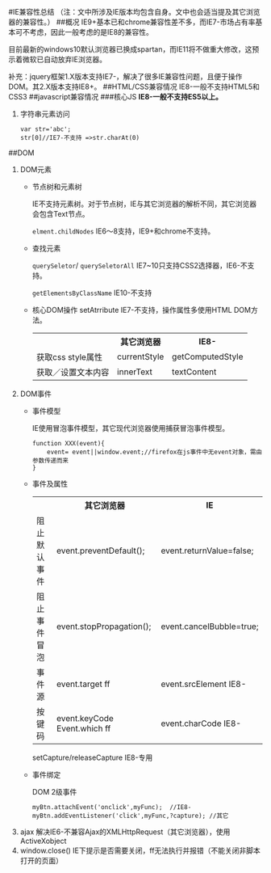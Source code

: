 #IE兼容性总结
（注：文中所涉及IE版本均包含自身。文中也会适当提及其它浏览器的兼容性。）
##概况
IE9+基本已和chrome兼容性差不多，而IE7-市场占有率基本可不考虑，因此一般考虑的是IE8的兼容性。

目前最新的windows10默认浏览器已换成spartan，而IE11将不做重大修改，这预示着微软已自动放弃IE浏览器。

补充：jquery框架1.X版本支持IE7-，解决了很多IE兼容性问题，且便于操作DOM。其2.X版本支持IE8+。
##HTML/CSS兼容情况
IE8-一般不支持HTML5和CSS3
##javascript兼容情况
###核心JS
**IE8-一般不支持ES5以上。**

1. 字符串元素访问

	```	
	var str='abc';
	str[0]//IE7-不支持 =>str.charAt(0)
	```

##DOM
1. DOM元素
	- 节点树和元素树
	
		IE不支持元素树。对于节点树，IE与其它浏览器的解析不同，其它浏览器会包含Text节点。
		
		`elment.childNodes` IE6～8支持，IE9+和chrome不支持。
	- 查找元素
	
		`querySeletor`/ `querySeletorAll` IE7~10只支持CSS2选择器，IE6-不支持。
		
		`getElementsByClassName` IE10-不支持	
	- 核心DOM操作
		setAtrribute IE7-不支持，操作属性多使用HTML DOM方法。
		<table>
		  <tr>
		    <td></td>
		    <th>其它浏览器</th>
		    <th>IE8-</th>
		  </tr>
		  <tr>
		    <td>获取css style属性</td>
		    <td>currentStyle</td>
		    <td>getComputedStyle</td>
		  </tr>
		  <tr>
		    <td>获取／设置文本内容</td>
		    <td>innerText</td>
		    <td>textContent</td>
		  </tr>
		</table>	
2. DOM事件
	- 事件模型
	
		IE使用冒泡事件模型，其它现代浏览器使用捕获冒泡事件模型。
		```
		function XXX(event){
			event= event||window.event;//firefox在js事件中无event对象，需由参数传递而来
		}
		```
	- 事件及属性
		<table>
		  <tr>
			<th></th>
			<th>其它浏览器</th>
			<th>IE</th>
		  </tr>
		  <tr>
		    <td>阻止默认事件</td>
		    <td>event.preventDefault();</td>
		    <td>event.returnValue=false;</td>
		  </tr>
		  <tr>
		    <td>阻止事件冒泡</td>
		    <td>event.stopPropagation();</td>
		    <td>event.cancelBubble=true;</td>
		  </tr>
		  <tr>
		    <td>事件源</td>
		    <td>event.target  ff</td>
		    <td>event.srcElement  IE8-</td>
		  </tr>
		  <tr>
		    <td>按键码</td>
		    <td>event.keyCode
		    Event.which  ff</td>
		    <td>event.charCode IE8-</td>
		  </tr>
		</table> 
		setCapture/releaseCapture IE8-专用
	- 事件绑定
	
	    DOM 2级事件
		```
		myBtn.attachEvent('onclick',myFunc);  //IE8-
		myBtn.addEventListener('click',myFunc,?capture); //其它
		```	
3. ajax
	解决IE6-不兼容Ajax的XMLHttpRequest（其它浏览器），使用ActiveXobject
4. window.close()
	IE下提示是否需要关闭，ff无法执行并报错（不能关闭非脚本打开的页面）		

